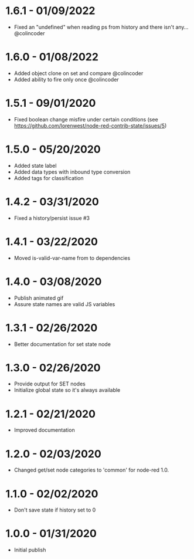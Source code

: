 1.6.1 - 01/09/2022
==================

  * Fixed an "undefined" when reading ps from history and there isn't any… @colincoder

1.6.0 - 01/08/2022
==================

  * Added object clone on set and compare @colincoder
  * Added ability to fire only once @colincoder

1.5.1 - 09/01/2020
==================

  * Fixed boolean change misfire under certain conditions
    (see https://github.com/lorenwest/node-red-contrib-state/issues/5)

1.5.0 - 05/20/2020
==================

  * Added state label
  * Added data types with inbound type conversion
  * Added tags for classification

1.4.2 - 03/31/2020
==================

  * Fixed a history/persist issue #3

1.4.1 - 03/22/2020
==================

  * Moved is-valid-var-name from to dependencies

1.4.0 - 03/08/2020
==================

  * Publish animated gif
  * Assure state names are valid JS variables

1.3.1 - 02/26/2020
==================

  * Better documentation for set state node

1.3.0 - 02/26/2020
==================

  * Provide output for SET nodes
  * Initialize global state so it's always available

1.2.1 - 02/21/2020
==================

  * Improved documentation

1.2.0 - 02/03/2020
==================

  * Changed get/set node categories to 'common' for node-red 1.0.

1.1.0 - 02/02/2020
==================

  * Don't save state if history set to 0


1.0.0 - 01/31/2020
==================

  * Initial publish
